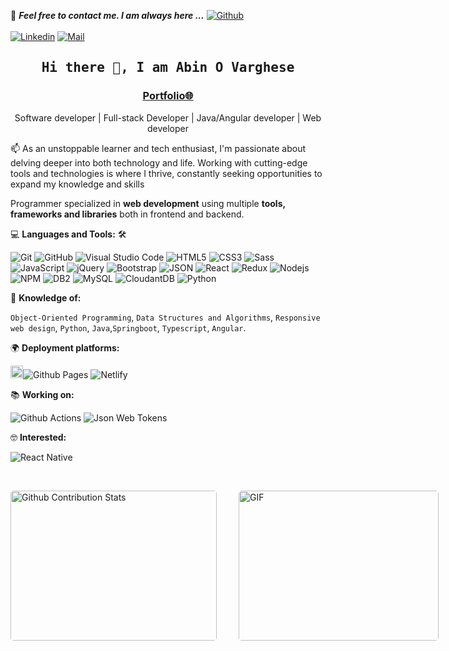 <!--

## Complete list of github markdown emoji markup
https://gist.github.com/rxaviers/7360908

## technologies Icons 
https://simpleicons.org/

-->
📝 ***Feel free to contact me. I am always here ...***  [![Github](https://img.shields.io/github/followers/abinovarghese?label=Follow%20Me&style=social)](https://github.com/abinovarghese)
<br>
<br>
[![Linkedin](https://img.shields.io/badge/LinkedIn-abinovarghese-blue?logo=Linkedin&logoColor=blue&labelColor=black)](https://www.linkedin.com/in/abinovarghese/)
[![Mail](https://img.shields.io/badge/Gmail-abinovarghese@gmail.com-blue?logo=Gmail&logoColor=blue&labelColor=black)](mailto:abinovarghese@gmail.com)
<br>

<!-- [![HitCount](http://hits.dwyl.com/Ahmad-Sawalqeh/Ahmad-Sawalqeh.svg)](http://hits.dwyl.com/Ahmad-Sawalqeh/Ahmad-Sawalqeh) -->

<h2 align='center'><samp><strong>Hi there 👋, I am Abin O Varghese</strong></samp></h2>
<h3 align='center'><strong><a href="https://abinovarghese.github.io/my_resume/" target="_blank">Portfolio🌐</a></strong></h3>
<p align='center'>Software developer | Full-stack Developer | Java/Angular developer | Web developer</p>

<p align='left'> 📫 As an unstoppable learner and tech enthusiast, I'm passionate about delving deeper into both technology and life. Working with cutting-edge tools and technologies is where I thrive, constantly seeking opportunities to expand my knowledge and skills</p>

Programmer specialized in **web development** using multiple **tools, frameworks and libraries** both in frontend and backend.

💻 **Languages and Tools:** 🛠️<br>

![Git](https://img.shields.io/badge/-Git-000000?style=flat&logo=git&logoColor=F05032&labelColor=ffffff)
![GitHub](https://img.shields.io/badge/-GitHub-000000?style=flat&logo=github&logoColor=000000&labelColor=ffffff)
![Visual Studio Code](https://img.shields.io/badge/-VSCode-000000?style=flat&logo=visual-studio-code&labelColor=007ACC)
![HTML5](https://img.shields.io/badge/-HTML5-000000?style=flat&logo=html5&logoColor=ffffff&labelColor=E34F26)
![CSS3](https://img.shields.io/badge/-CSS3-000000?style=flat&logo=css3&logoColor=ffffff&labelColor=1572B6) 
![Sass](https://img.shields.io/badge/-Sass-000000?style=flat&logo=sass&logoColor=ffffff&labelColor=%23CC6699)
![JavaScript](https://img.shields.io/badge/-JavaScript-000000?style=flat&logo=javascript)
![jQuery](https://img.shields.io/badge/-jQuery-000000?style=flat&logo=jQuery&logoColor=0769AD&labelColor=ffffff)
![Bootstrap](https://img.shields.io/badge/-Bootstrap-000000?style=flat&logo=bootstrap&logoColor=ffffff&labelColor=563D7C)
![JSON](https://img.shields.io/badge/-JSON-000000?style=flat&logo=JSON&logoColor=000000&labelColor=ffffff)
![React](https://img.shields.io/badge/-React-000000?style=flat&logo=react)
![Redux](https://img.shields.io/badge/-Redux-000000?style=flat&logo=redux&logoColor=764ABC&labelColor=ffffff)
![Nodejs](https://img.shields.io/badge/-Nodejs-000000?style=flat&logo=Node.js)
![NPM](https://img.shields.io/badge/-npm-000000?style=flat&logo=npm&labelColor=ffffff)
![DB2](https://img.shields.io/badge/-PostgreSQL-000000?style=flat&logo=db2&logoColor=ffffff&labelColor=336791)
![MySQL](https://img.shields.io/badge/-MySQL-000000?style=flat&logo=mysql&labelColor=ffffff)
![CloudantDB](https://img.shields.io/badge/-CloudantDB-000000?style=flat&logo=apachecouchdb&labelColor=ffffff)
![Python](https://img.shields.io/badge/-Python-000000?style=flat&logo=python&labelColor=ffffff)


🧐 **Knowledge of:**<br>

`Object-Oriented Programming`, `Data Structures and Algorithms`, `Responsive web design`, `Python`, `Java`,`Springboot`, `Typescript`, `Angular`.


🌍 **Deployment platforms:**<br>

<img alt="Github Pages" width="20px" height="20px" src="https://techcrunch.com/wp-content/uploads/2010/07/github-logo.png" />![Github Pages](https://img.shields.io/badge/-Github%20Pages-000000?style=flat&logo=github-pages) ![Netlify](https://img.shields.io/badge/-Netlify-000000?style=flat&logo=netlify&labelColor=000000)


📚 **Working on:** <br>

![Github Actions](https://img.shields.io/badge/-Github%20Actions-000000?style=flat&logo=github-actions&logoColor=2088FF&labelColor=ffffff)
![Json Web Tokens](https://img.shields.io/badge/-Json%20Web%20Tokens-000000?style=flat&logo=json-web-tokens&logoColor=ffffff&labelColor=000000)


🤓 **Interested:** <br>

![React Native](https://img.shields.io/badge/-React%20Native-000000?style=flat&logo=react&labelColor=000000)


<!-- ✅  **GitHub Extra Pins**

[![ReadMe Card](https://github-readme-stats.vercel.app/api/pin/?username=ahmad-sawalqeh&repo=my_resume)](https://github.com/ahmad-sawalqeh/my_resume) -->

</br>
<p style="display: flex; justify-contect: space-between;">
<img style="border-radius: 5px; margin-bottom: 5px" alt="Github Contribution Stats" width="330px" height="240px" src="https://github-contribution-stats.vercel.app/api/?username=abinovarghese" />
<img style="border-radius: 5px; margin: 0 0 5px 35px;" alt="GIF" width="320px" height="240px" src="https://miro.medium.com/max/875/1*Urc28sbnORGOW5oyohQ06g.gif" />
</p>
